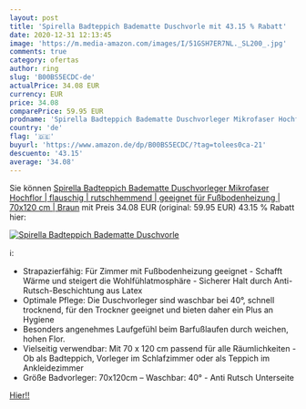 ```yaml
---
layout: post
title: 'Spirella Badteppich Badematte Duschvorle mit 43.15 % Rabatt'
date: 2020-12-31 12:13:45
image: 'https://m.media-amazon.com/images/I/51GSH7ER7NL._SL200_.jpg'
comments: true
category: ofertas
author: ring
slug: 'B00BS5ECDC-de'
actualPrice: 34.08 EUR
currency: EUR
price: 34.08
comparePrice: 59.95 EUR
prodname: 'Spirella Badteppich Badematte Duschvorleger Mikrofaser Hochflor | flauschig | rutschhemmend | geeignet für Fußbodenheizung | 70x120 cm | Braun'
country: 'de'
flag: '🇩🇪'
buyurl: 'https://www.amazon.de/dp/B00BS5ECDC/?tag=tolees0ca-21'
descuento: '43.15'
average: '34.08'
---
```


Sie können [Spirella Badteppich Badematte Duschvorleger Mikrofaser Hochflor | flauschig | rutschhemmend | geeignet für Fußbodenheizung | 70x120 cm | Braun](https://www.amazon.de/dp/B00BS5ECDC/?tag=tolees0ca-21) mit Preis 34.08 EUR (original: 59.95 EUR) 43.15 % Rabatt hier:

[![Spirella Badteppich Badematte Duschvorle](https://m.media-amazon.com/images/I/51GSH7ER7NL._SL200_.jpg)](https://www.amazon.de/dp/B00BS5ECDC/?tag=tolees0ca-21)

ℹ️:

- Strapazierfähig: Für Zimmer mit Fußbodenheizung geeignet - Schafft Wärme und steigert die Wohlfühlatmosphäre - Sicherer Halt durch Anti-Rutsch-Beschichtung aus Latex
- Optimale Pflege: Die Duschvorleger sind waschbar bei 40°, schnell trocknend, für den Trockner geeignet und bieten daher ein Plus an Hygiene
- Besonders angenehmes Laufgefühl beim Barfußlaufen durch weichen, hohen Flor.
- Vielseitig verwendbar: Mit 70 x 120 cm passend für alle Räumlichkeiten - Ob als Badteppich, Vorleger im Schlafzimmer oder als Teppich im Ankleidezimmer
- Größe Badvorleger: 70x120cm – Waschbar: 40° - Anti Rutsch Unterseite

[Hier!!](https://www.amazon.de/dp/B00BS5ECDC/?tag=tolees0ca-21)
